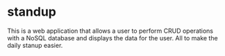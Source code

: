 # standup
This is a web application that allows a user to perform CRUD operations with a NoSQL database and displays the data for the user.  All to make the daily stanup easier.
